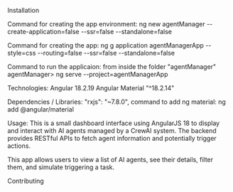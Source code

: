 Installation

Command for creating the app environment:
ng new agentManager --create-application=false --ssr=false --standalone=false

Command for creating the app:
ng g application agentManagerApp --style=css --routing=false --ssr=false --standalone=false

Command to run the applicaion:
from inside the folder "agentManager"
agentManager> ng serve --project=agentManagerApp

Technologies:
Angular 18.2.19
Angular Material "^18.2.14"

Dependencies / Libraries:
"rxjs": "~7.8.0",
command to add ng material: ng add @angular/material

Usage: 
This is a small dashboard interface using AngularJS 18 to display and interact with AI agents managed by a CrewAI system. The backend provides RESTful APIs to fetch agent information and potentially trigger actions.

This app allows users to view a list of AI agents, see their details, filter them, and simulate triggering a task.


Contributing
